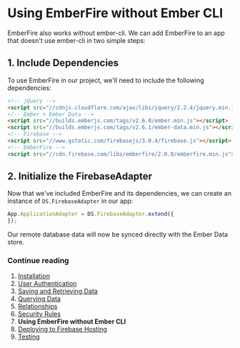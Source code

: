 # Using EmberFire without Ember CLI

EmberFire also works without ember-cli. We can add EmberFire to an app that doesn't use ember-cli in two simple steps:

## 1. Include Dependencies

To use EmberFire in our project, we'll need to include the following dependencies:

```html
<!-- jQuery -->
<script src="//cdnjs.cloudflare.com/ajax/libs/jquery/2.2.4/jquery.min.js"></script>
<!-- Ember + Ember Data -->
<script src="//builds.emberjs.com/tags/v2.6.0/ember.min.js"></script>
<script src="//builds.emberjs.com/tags/v2.6.1/ember-data.min.js"></script>
<!-- Firebase -->
<script src="//www.gstatic.com/firebasejs/3.0.4/firebase.js"></script>
<!-- EmberFire -->
<script src="//cdn.firebase.com/libs/emberfire/2.0.0/emberfire.min.js"></script>
```

## 2. Initialize the FirebaseAdapter

Now that we've included EmberFire and its dependencies, we can create an instance of `DS.FirebaseAdapter` in our app:

```js
App.ApplicationAdapter = DS.FirebaseAdapter.extend({
});
```

Our remote database data will now be synced directly with the Ember Data store.


### Continue reading

1. [Installation](installation.md)
1. [User Authentication](authentication.md)
1. [Saving and Retrieving Data](saving-and-retrieving-data.md)
1. [Querying Data](querying-data.md)
1. [Relationships](relationships.md)
1. [Security Rules](security-rules.md)
1. **Using EmberFire without Ember CLI**
1. [Deploying to Firebase Hosting](deploying-to-firebase-hosting.md)
1. [Testing](testing.md)
